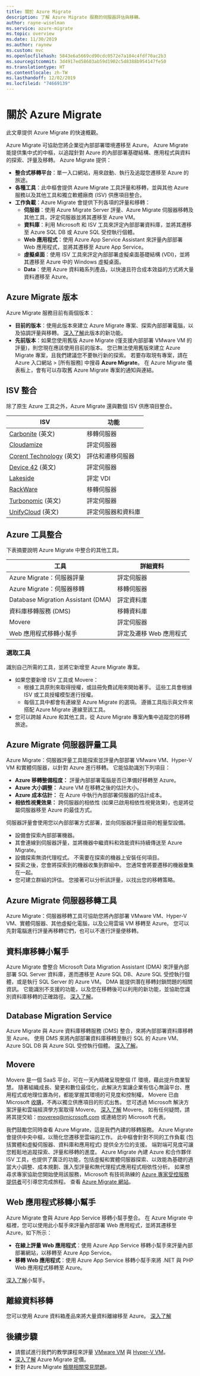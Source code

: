 ```yaml
---
title: 關於 Azure Migrate
description: 了解 Azure Migrate 服務的伺服器評估與移轉。
author: rayne-wiselman
ms.service: azure-migrate
ms.topic: overview
ms.date: 11/30/2019
ms.author: raynew
ms.custom: mvc
ms.openlocfilehash: 5843e6a5669cd90cdc0572e7a104c4fdf70ac2b3
ms.sourcegitcommit: 3d4917ed58603ab59d1902c5d8388b954147fe50
ms.translationtype: HT
ms.contentlocale: zh-TW
ms.lasthandoff: 12/02/2019
ms.locfileid: "74669139"
---
```

# <a name="about-azure-migrate"></a>關於 Azure Migrate

此文章提供 Azure Migrate 的快速概觀。

Azure Migrate 可協助您將企業從內部部署環境遷移至 Azure。 Azure Migrate 能提供集中式的中樞，以追蹤針對 Azure 的內部部署基礎結構、應用程式與資料的探索、評量及移轉。  Azure Migrate 提供：

- **整合式移轉平台**：單一入口網站，用來啟動、執行及追蹤您遷移至 Azure 的旅途。
- **各種工具**：此中樞會提供 Azure Migrate 工具評量和移轉，並與其他 Azure 服務以及其他工具和獨立軟體廠商 (ISV) 供應項目整合。
- **工作負載**：Azure Migrate 會提供下列各項的評量和移轉：
    - **伺服器**：使用 Azure Migrate Server 評量、Azure Migrate 伺服器移轉及其他工具，評定伺服器並將其遷移至 Azure VM。
    - **資料庫**：利用 Microsoft 和 ISV 工具來評定內部部署資料庫，並將其遷移至 Azure SQL DB 或 Azure SQL 受控執行個體。
    - **Web 應用程式**：使用 Azure App Service Assistant 來評量內部部署 Web 應用程式，並將其遷移至 Azure App Service。
    - **虛擬桌面**：使用 ISV 工具來評定內部部署虛擬桌面基礎結構 (VDI)，並將其遷移至 Azure 中的 Windows 虛擬桌面。
    - **Data**：使用 Azure 資料箱系列產品，以快速且符合成本效益的方式將大量資料遷移至 Azure。

## <a name="azure-migrate-versions"></a>Azure Migrate 版本

Azure Migrate 服務目前有兩個版本：

- **目前的版本**：使用此版本來建立 Azure Migrate 專案、探索內部部署電腦，以及協調評量與移轉。 [深入了解](whats-new.md)此版本的新功能。
- **先前版本**：如果您使用舊版 Azure Migrate (僅支援內部部署 VMware VM 的評量)，則您現在應該使用目前的版本。 您已無法使用舊版來建立 Azure Migrate 專案，且我們建議您不要執行新的探索。 若要存取現有專案，請在 Azure 入口網站 > [所有服務]  中搜尋 **Azure Migrate**。 在 Azure Migrate 儀表板上，會有可以存取舊 Azure Migrate 專案的通知與連結。



## <a name="isv-integration"></a>ISV 整合

除了原生 Azure 工具之外，Azure Migrate 還與數個 ISV 供應項目整合。 

**ISV** | **功能**
--- | ---
[Carbonite](https://www.carbonite.com/globalassets/files/datasheets/carb-migrate4azure-microsoft-ds.pdf) \(英文\) | 移轉伺服器
[Cloudamize](https://www.cloudamize.com/platform) | 評定伺服器
[Corent Technology](https://www.corenttech.com/AzureMigrate/) \(英文\) | 評估和遷移伺服器
[Device 42](https://docs.device42.com/) \(英文\) | 評定伺服器
[Lakeside](https://go.microsoft.com/fwlink/?linkid=2104908) | 評定 VDI
[RackWare](https://go.microsoft.com/fwlink/?linkid=2102735) | 移轉伺服器
[Turbonomic](https://learn.turbonomic.com/azure-migrate-portal-free-trial) \(英文\) | 評定伺服器
[UnifyCloud](https://www.cloudatlasinc.com/cloudrecon/) \(英文\) | 評定伺服器和資料庫

## <a name="azure-tool-integration"></a>Azure 工具整合

下表摘要說明 Azure Migrate 中整合的其他工具。

**工具** | **詳細資料**
--- | ---
Azure Migrate：伺服器評量 | 評定伺服器
Azure Migrate：伺服器移轉 | 移轉伺服器
Database Migration Assistant (DMA) | 評定資料庫
資料庫移轉服務 (DMS) | 移轉資料庫
Movere | 評定伺服器
Web 應用程式移轉小幫手 | 評定及遷移 Web 應用程式



### <a name="selecting-a-tool"></a>選取工具

識別自己所需的工具，並將它新增至 Azure Migrate 專案。

- 如果您要新增 ISV 工具或 Movere：
    - 根據工具原則來取得授權，或註冊免費試用來開始著手。 這些工具會根據 ISV 或工具授權模型進行授權。
    - 每個工具中都會有連線至 Azure Migrate 的選項。 遵循工具指示與文件來搭配 Azure Migrate 連線至該工具。
- 您可以跨越 Azure 和其他工具，從 Azure Migrate 專案內集中追蹤您的移轉旅途。



## <a name="azure-migrate-server-assessment-tool"></a>Azure Migrate 伺服器評量工具

Azure Migrate：伺服器評量工具能探索並評量內部部署 VMware VM、Hyper-V VM 和實體伺服器，以針對 Azure 進行移轉。 它能協助識別下列項目：

- **Azure 移轉整備程度：** 評量內部部署電腦是否已準備好移轉至 Azure。
- **Azure 大小調整：** Azure VM 在移轉之後的估計大小。
- **Azure 成本估計：** 在 Azure 中執行內部部署伺服器的估計成本。
- **相依性視覺效果：** 跨伺服器的相依性 (如果已啟用相依性視覺效果)，也是將從屬伺服器移至 Azure 的最佳方式。

伺服器評量會使用您以內部部署方式部署，並向伺服器評量註冊的輕量型設備。

- 設備會探索內部部署機器。
- 其會連線到伺服器評量，並將機器中繼資料和效能資料持續傳送至 Azure Migrate。
- 設備探索無須代理程式。 不需要在探索的機器上安裝任何項目。
- 探索之後，您會將探索到的機器收集到群組中。 您通常會將要遷移的機器彙集在一起。
- 您可建立群組的評估。 您接著可以分析該評量，以找出您的移轉策略。

## <a name="azure-migrate-server-migration-tool"></a>Azure Migrate 伺服器移轉工具

Azure Migrate：伺服器移轉工具可協助您將內部部署 VMware VM、Hyper-V VM、實體伺服器、其他虛擬化電腦，以及公用雲端 VM 移轉至 Azure。 您可以先對電腦進行評量再移轉它們，也可以不進行評量便移轉。


## <a name="database-migration-assistant"></a>資料庫移轉小幫手

Azure Migrate 會整合 Microsoft Data Migration Assistant (DMA) 來評量內部部署 SQL Server 資料庫，進而遷移至 Azure SQL DB、Azure SQL 受控執行個體，或是執行 SQL Server 的 Azure VM。 DMA 能提供潛在移轉封鎖問題的相關資訊。 它能識別不支援的功能，以及您在移轉後可以利用的新功能，並協助您識別資料庫移轉的正確路徑。 [深入了解](https://docs.microsoft.com/sql/dma/dma-overview?view=sql-server-2017)。

## <a name="database-migration-service"></a>Database Migration Service

Azure Migrate 與 Azure 資料庫移轉服務 (DMS) 整合，來將內部部署資料庫移轉至 Azure。 使用 DMS 來將內部部署資料庫移轉至執行 SQL 的 Azure VM、Azure SQL DB 與 Azure SQL 受控執行個體。 [深入了解](https://docs.microsoft.com/azure/dms/dms-overview)。

## <a name="movere"></a>Movere

 
Movere 是一個 SaaS 平台，可在一天內精確呈現整個 IT 環境，藉此提升商業智慧。 隨著組織成長、變更和數位最佳化，此解決方案讓企業有信心無論平台、應用程式或地理位置為何，都能掌握其環境的可見度和控制權。 Movere 已由 Microsoft [收購](https://azure.microsoft.com/blog/microsoft-acquires-movere-to-help-customers-unlock-cloud-innovation-with-seamless-migration-tools/)，不再以獨立供應項目的形式出售。  您可透過 Microsoft 解決方案評量和雲端經濟學方案取得 Movere。 [深入了解](https://www.movere.io) Movere。 如有任何疑問，請將其提交給：movereq@microsoft.com 或連絡您的 Microsoft 代表。

我們鼓勵您同時查看 Azure Migrate，這是我們內建的移轉服務。 Azure Migrate 會提供中央中樞，以簡化您遷移至雲端的工作。 此中樞會針對不同的工作負載 (包括實體和虛擬伺服器、資料庫和應用程式) 提供全方位的支援。 端對端可見度可讓您輕鬆地追蹤探索、評量和移轉的進度。 Azure Migrate 內建 Azure 和合作夥伴 ISV 工具，也提供了廣泛的功能，包括虛擬和實體伺服器探索、以效能為基礎的適當大小調整、成本規劃、匯入型評量和無代理程式應用程式相依性分析。 如果想尋求專家協助您開始使用該服務，Microsoft 有技術熟練的 [Azure 專家受控服務提供者](https://azure.microsoft.com/partners)可引導您完成旅程。 查看 [Azure Migrate 網站](https://azure.microsoft.com/services/azure-migrate/)。 
 

## <a name="web-app-migration-assistant"></a>Web 應用程式移轉小幫手

Azure Migrate 會與 Azure App Service 移轉小幫手整合。 在 Azure Migrate 中樞裡，您可以使用此小幫手來評量內部部署 Web 應用程式，並將其遷移至 Azure，如下所示：

- **在線上評量 Web 應用程式**：使用 Azure App Service 移轉小幫手來評量內部部署網站，以移轉至 Azure App Service。
- **移轉 Web 應用程式**：使用 Azure App Service 移轉小幫手來將 .NET 與 PHP Web 應用程式移轉至 Azure。

[深入了解](https://appmigration.microsoft.com/)小幫手。



## <a name="offline-data-migration"></a>離線資料移轉

您可以使用 Azure 資料箱產品來將大量資料離線移至 Azure。 [深入了解](https://docs.microsoft.com/azure/databox/)

## <a name="next-steps"></a>後續步驟

- 請嘗試進行我們的教學課程來評量 [VMware VM](tutorial-assess-vmware.md) 與 [Hyper-V VM](tutorial-assess-hyper-v.md)。
- [深入了解](https://azure.microsoft.com/pricing/details/azure-migrate/) Azure Migrate 定價。
- 針對 Azure Migrate [檢閱相關常見問題](resources-faq.md)。
